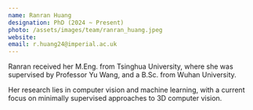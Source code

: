 ```yaml
---
name: Ranran Huang
designation: PhD (2024 ~ Present)
photo: /assets/images/team/ranran_huang.jpeg
website: 
email: r.huang24@imperial.ac.uk
---
```

Ranran received her M.Eng. from Tsinghua University, where she was supervised by Professor Yu Wang, and a B.Sc. from Wuhan University.

Her research lies in computer vision and machine learning, with a current focus on minimally supervised approaches to 3D computer vision.